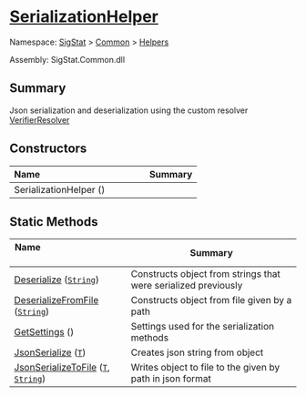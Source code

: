 # [SerializationHelper](./SerializationHelper.md)

Namespace: [SigStat]() > [Common](./../README.md) > [Helpers](./README.md)

Assembly: SigStat.Common.dll

## Summary
Json serialization and deserialization using the custom resolver  [VerifierResolver](https://github.com/hargitomi97/sigstat/blob/master/docs/md/SigStat/Common/Helpers/Serialization/VerifierResolver.md)

## Constructors

| Name&nbsp; &nbsp; &nbsp; &nbsp; &nbsp; &nbsp; &nbsp; &nbsp; &nbsp; &nbsp; &nbsp; &nbsp; &nbsp; &nbsp; &nbsp; &nbsp; &nbsp; &nbsp; &nbsp; &nbsp; &nbsp; | Summary | 
| --- | --- | 
| SerializationHelper () |  | 


## Static Methods

| Name&nbsp; &nbsp; &nbsp; &nbsp; &nbsp; &nbsp; &nbsp; &nbsp; &nbsp; &nbsp; &nbsp; &nbsp; &nbsp; &nbsp; &nbsp; &nbsp; &nbsp; &nbsp; &nbsp; &nbsp; &nbsp; | Summary | 
| --- | --- | 
| [Deserialize](./Methods/SerializationHelper--Deserialize.md) ([`String`](https://docs.microsoft.com/en-us/dotnet/api/System.String)) | Constructs object from strings that were serialized previously | 
| [DeserializeFromFile](./Methods/SerializationHelper--DeserializeFromFile.md) ([`String`](https://docs.microsoft.com/en-us/dotnet/api/System.String)) | Constructs object from file given by a path | 
| [GetSettings](./Methods/SerializationHelper--GetSettings.md) () | Settings used for the serialization methods | 
| [JsonSerialize](./Methods/SerializationHelper--JsonSerialize.md) ([`T`](./SerializationHelper.md)) | Creates json string from object | 
| [JsonSerializeToFile](./Methods/SerializationHelper--JsonSerializeToFile.md) ([`T`](./SerializationHelper.md), [`String`](https://docs.microsoft.com/en-us/dotnet/api/System.String)) | Writes object to file to the given by path in json format | 


